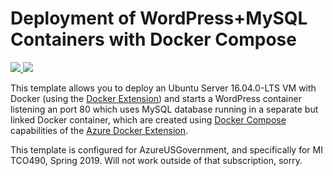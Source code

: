 # Deployment of WordPress+MySQL Containers with Docker Compose


<a href="https://portal.azure.com/#create/Microsoft.Template/uri/https%3A%2F%2Fraw.githubusercontent.com%2FAzure%2Fazure-quickstart-templates%2Fmaster%2Fdocker-wordpress-mysql%2Fazuredeploy.json" target="_blank">
	<img src="http://azuredeploy.net/deploybutton.png"/>
</a>
<a href="http://armviz.io/#/?load=https%3A%2F%2Fraw.githubusercontent.com%2FAzure%2Fazure-quickstart-templates%2Fmaster%2Fdocker-wordpress-mysql%2Fazuredeploy.json" target="_blank">
    <img src="http://armviz.io/visualizebutton.png"/>
</a>

This template allows you to deploy an Ubuntu Server 16.04.0-LTS VM with Docker (using the [Docker Extension][ext])
and starts a WordPress container listening an port 80 which uses MySQL database running
in a separate but linked Docker container, which are created using [Docker Compose][compose]
capabilities of the [Azure Docker Extension][ext].

This template is configured for AzureUSGovernment, and specifically for MI TCO490, Spring 2019. Will not work outside of that subscription, sorry.

[ext]: https://github.com/Azure/azure-docker-extension
[compose]: https://docs.docker.com/compose
